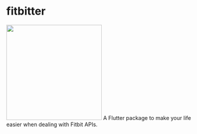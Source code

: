 # fitbitter

<img src="https://github.com/gcappon/fitbitter/blob/master/docs/fitbitter-logo.png" width="250" height="250">
A Flutter package to make your life easier when dealing with Fitbit APIs.




